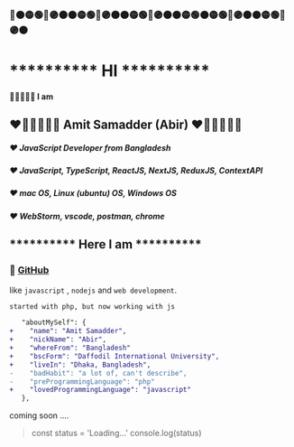 ### 🔴🟠🟡🟢🔵🟣🟤🟠🟡🟢🔵🟣🟤🟠🟡🟢🔵🟣🟤🟠🟡🟢🟠🟡🟢🔵🟣🟤🟠🟡🟢🔵🟣🟤
# ********** HI **********
#### 💎💎💎💎💎 I am 
## ❤️🧡💛💚💜💙 Amit Samadder (Abir) ❤️🧡💛💚💜💙
##### ❤️ JavaScript Developer from Bangladesh
##### ❤️ JavaScript, TypeScript, ReactJS, NextJS, ReduxJS, ContextAPI
##### ❤️ mac OS, Linux (ubuntu) OS, Windows OS
##### ❤️ WebStorm, vscode, postman, chrome


## ********** Here I am **********
### 💎 [GitHub](https://github.com/amiamitswe)

like `javascript` , `nodejs` and `web development`.

```bash
started with php, but now working with js
```

```diff
   "aboutMySelf": {
+    "name": "Amit Samadder",
+    "nickName": "Abir",
+    "whereFrom": "Bangladesh"
+    "bscForm": "Daffodil International University",
+    "liveIn": "Dhaka, Bangladesh",
-    "badHabit": "a lot of, can't describe",
-    "preProgrammingLanguage": "php"
+    "lovedProgrammingLanguage": "javascript"
   },
```

coming soon ....

> const status = 'Loading...'
> console.log(status)


